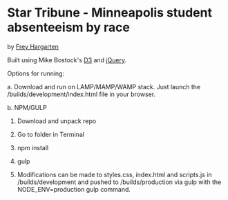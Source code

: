 Star Tribune - Minneapolis student absenteeism by race
================

by [Frey Hargarten](http://github.com/jeffhargarten)

Built using Mike Bostock's [D3](https://github.com/mbostock/d3) and [jQuery](https://github.com/jquery/jquery).

Options for running:

a. Download and run on LAMP/MAMP/WAMP stack. Just launch the /builds/development/index.html file in your browser.

b. NPM/GULP

1. Download and unpack repo

2. Go to folder in Terminal

3. npm install

4. gulp

5. Modifications can be made to styles.css, index.html and scripts.js in /builds/development and pushed to /builds/production via gulp with the NODE_ENV=production gulp command.